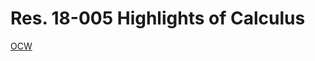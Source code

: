 # Res. 18-005 Highlights of Calculus

[OCW](https://ocw.mit.edu/courses/res-18-005-highlights-of-calculus-spring-2010/)
